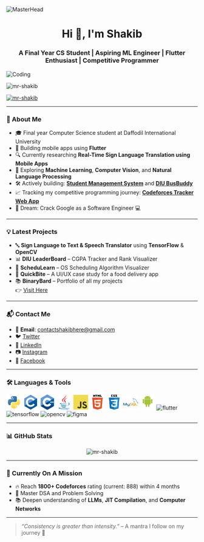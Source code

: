 ![MasterHead](https://1.bp.blogspot.com/-7A4WynwLsMw/XbBpCXG8fHI/AAAAAAAAMt4/uOa1bpLskYgrwGbllhSu2SDj_Mig8SXJQCLcBGAsYHQ/s1600/2000_600px.gif)
<h1 align="center">Hi 👋, I'm Shakib</h1>
<h3 align="center">A Final Year CS Student | Aspiring ML Engineer | Flutter Enthusiast | Competitive Programmer</h3>

<img align="center" alt="Coding" width="400" src="https://gifdb.com/images/high/animated-man-computer-coding-nae6mec378lsg1i3.gif">

<p align="left"> <img src="https://komarev.com/ghpvc/?username=mr-shakib&label=Profile%20views&color=0e75b6&style=flat" alt="mr-shakib" /> </p>

<p align="left"> <a href="https://github.com/ryo-ma/github-profile-trophy"><img src="https://github-profile-trophy.vercel.app/?username=mr-shakib" alt="mr-shakib" /></a> </p>

---

### 🚀 About Me

- 🎓 Final year Computer Science student at Daffodil International University  
- 📱 Building mobile apps using **Flutter**  
- 🔍 Currently researching **Real-Time Sign Language Translation using Mobile Apps**  
- 🧠 Exploring **Machine Learning**, **Computer Vision**, and **Natural Language Processing**  
- 🛠 Actively building: [**Student Management System**](https://github.com/mr-shakib/Student-Management-System) and [**DIU BusBuddy**](https://github.com/mr-shakib/DIU-BusBuddy)
- 📈 Tracking my competitive programming journey: [**Codeforces Tracker Web App**](https://github.com/mr-shakib/Codeforces-Tracker)
- 🌟 Dream: Crack Google as a Software Engineer 💻

---

### 💡 Latest Projects
- 🔤 **Sign Language to Text & Speech Translator** using **TensorFlow** & **OpenCV**
- 📊 **DIU LeaderBoard** – CGPA Tracker and Rank Visualizer
- 📅 **ScheduLearn** – OS Scheduling Algorithm Visualizer
- 🍔 **QuickBite** – A UI/UX case study for a food delivery app
- 📚 **BinaryBard** – Portfolio of all my projects  
  👉 [Visit Here](https://mr-shakib.github.io/binarybard/)

---

### 📬 Contact Me
- 📧 **Email**: contactshakibhere@gmail.com  
- 🐦 [Twitter](https://twitter.com/ahmedsadmanskib)  
- 💼 [LinkedIn](https://linkedin.com/in/shakib-howlader-62ba29235)  
- 📷 [Instagram](https://instagram.com/ahmedsadmanskib)  
- 👤 [Facebook](https://fb.com/ahmedsadmanskib)

---

### 🛠 Languages & Tools
<p align="left">
  <img src="https://raw.githubusercontent.com/devicons/devicon/master/icons/python/python-original.svg" alt="python" width="40" height="40"/>
  <img src="https://raw.githubusercontent.com/devicons/devicon/master/icons/c/c-original.svg" alt="c" width="40" height="40"/>
  <img src="https://raw.githubusercontent.com/devicons/devicon/master/icons/cplusplus/cplusplus-original.svg" alt="cpp" width="40" height="40"/>
  <img src="https://raw.githubusercontent.com/devicons/devicon/master/icons/java/java-original.svg" alt="java" width="40" height="40"/>
  <img src="https://raw.githubusercontent.com/devicons/devicon/master/icons/javascript/javascript-original.svg" alt="js" width="40" height="40"/>
  <img src="https://raw.githubusercontent.com/devicons/devicon/master/icons/html5/html5-original-wordmark.svg" alt="html" width="40" height="40"/>
  <img src="https://raw.githubusercontent.com/devicons/devicon/master/icons/css3/css3-original-wordmark.svg" alt="css" width="40" height="40"/>
  <img src="https://raw.githubusercontent.com/devicons/devicon/master/icons/mysql/mysql-original-wordmark.svg" alt="mysql" width="40" height="40"/>
  <img src="https://raw.githubusercontent.com/devicons/devicon/master/icons/android/android-original-wordmark.svg" alt="android" width="40" height="40"/>
  <img src="https://www.vectorlogo.zone/logos/flutterio/flutterio-icon.svg" alt="flutter" width="40" height="40"/>
  <img src="https://www.vectorlogo.zone/logos/tensorflow/tensorflow-icon.svg" alt="tensorflow" width="40" height="40"/>
  <img src="https://www.vectorlogo.zone/logos/opencv/opencv-icon.svg" alt="opencv" width="40" height="40"/>
  <img src="https://www.vectorlogo.zone/logos/figma/figma-icon.svg" alt="figma" width="40" height="40"/>
</p>

---

### 📊 GitHub Stats
<p align="center">
  <img src="https://github-readme-stats.vercel.app/api?username=mr-shakib&show_icons=true&theme=tokyonight" alt="mr-shakib" />
</p>

---

### 🏁 Currently On A Mission
- 🔥 Reach **1800+ Codeforces** rating (current: 888) within 4 months  
- 🧩 Master DSA and Problem Solving  
- 📚 Deepen understanding of **LLMs**, **JIT Compilation**, and **Computer Networks**

---

> *“Consistency is greater than intensity.”* – A mantra I follow on my journey 🚀
